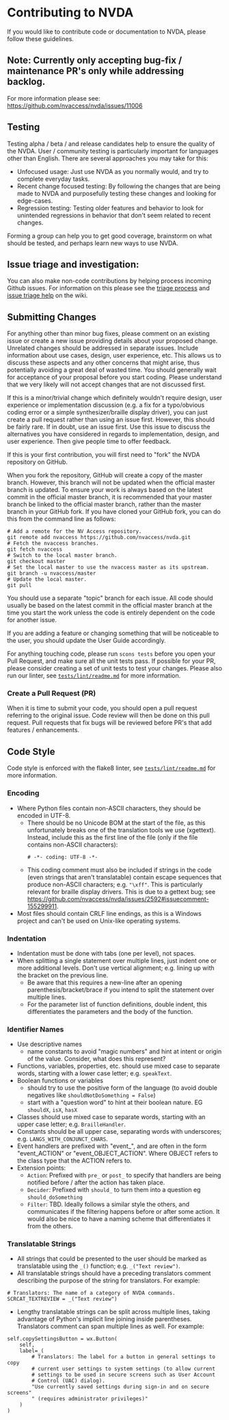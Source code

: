 # Contributing to NVDA
If you would like to contribute code or documentation to NVDA, please follow these guidelines.

## Note: Currently only accepting bug-fix / maintenance PR's only while addressing backlog.
For more information please see: https://github.com/nvaccess/nvda/issues/11006

## Testing

Testing alpha / beta / and release candidates help to ensure the quality of the NVDA.
User / community testing is particularly important for languages other than English.
There are several approaches you may take for this:
- Unfocused usage: Just use NVDA as you normally would, and try to complete everyday tasks.
- Recent change focused testing: By following the changes that are being made to NVDA and purposefully testing these changes and looking for edge-cases.
- Regression testing: Testing older features and behavior to look for unintended regressions in behavior that don't seem related to recent changes.

Forming a group can help you to get good coverage, brainstorm on what should be tested, and perhaps learn new ways to use NVDA.

## Issue triage and investigation:
You can also make non-code contributions by helping process incoming Github issues. For information on this please see the [triage process](https://github.com/nvaccess/nvda/wiki/Triage-process) and [issue triage help](https://github.com/nvaccess/nvda/wiki/Issue-triage-help) on the wiki.

## Submitting Changes

For anything other than minor bug fixes, please comment on an existing issue or create a new issue providing details about your proposed change.
Unrelated changes should be addressed in separate issues.
Include information about use cases, design, user experience, etc.
This allows us to discuss these aspects and any other concerns that might arise, thus potentially avoiding a great deal of wasted time.
You should generally wait for acceptance of your proposal before you start coding. Please understand that we very likely will not accept changes that are not discussed first.

If this is a minor/trivial change which definitely wouldn't require design, user experience or implementation discussion (e.g. a fix for a typo/obvious coding error or a simple synthesizer/braille display driver), you can just create a pull request rather than using an issue first. However, this should be fairly rare. If in doubt, use an issue first. Use this issue to discuss the alternatives you have considered in regards to implementation, design, and user experience. Then give people time to offer feedback.


If this is your first contribution, you will first need to "fork" the NVDA repository on GitHub.

When you fork the repository, GitHub will create a copy of the master branch. However, this branch will not be updated when the official master branch is updated. To ensure your work is always based on the latest commit in the official master branch, it is recommended that your master branch be linked to the official master branch, rather than the master branch in your GitHub fork. If you have cloned your GitHub fork, you can do this from the command line as follows:

```
# Add a remote for the NV Access repository.
git remote add nvaccess https://github.com/nvaccess/nvda.git
# Fetch the nvaccess branches.
git fetch nvaccess
# Switch to the local master branch.
git checkout master
# Set the local master to use the nvaccess master as its upstream.
git branch -u nvaccess/master
# Update the local master.
git pull
```

You should use a separate "topic" branch for each issue.
All code should usually be based on the latest commit in the official master branch at the time you start the work unless the code is entirely dependent on the code for another issue.

If you are adding a feature or changing something that will be noticeable to the user, you should update the User Guide accordingly.

For anything touching code, please run `scons tests` before you open your Pull Request, and make sure all the unit tests pass. If possible for your PR, please consider creating a set of unit tests to test your changes. Please also run our linter, see [`tests/lint/readme.md`](https://github.com/nvaccess/nvda/tree/master/tests/lint) for more information.

### Create a Pull Request (PR)

When it is time to submit your code, you should open a pull request referring to the original issue.
Code review will then be done on this pull request.
Pull requests that fix bugs will be reviewed before PR's that add features / enhancements.

## Code Style

Code style is enforced with the flake8 linter, see [`tests/lint/readme.md`](https://github.com/nvaccess/nvda/tree/master/tests/lint) for more information.

### Encoding
* Where Python files contain non-ASCII characters, they should be encoded in UTF-8.
    * There should be no Unicode BOM at the start of the file, as this unfortunately breaks one of the translation tools we use (xgettext). Instead, include this as the first line of the file (only if the file contains non-ASCII characters):
        ```
        # -*- coding: UTF-8 -*-
        ```
    * This coding comment must also be included if strings in the code (even strings that aren't translatable) contain escape sequences that produce non-ASCII characters; e.g. `"\xff"`. This is particularly relevant for braille display drivers. This is due to a gettext bug; see https://github.com/nvaccess/nvda/issues/2592#issuecomment-155299911.
* Most files should contain CRLF line endings, as this is a Windows project and can't be used on Unix-like operating systems.

### Indentation
* Indentation must be done with tabs (one per level), not spaces.
* When splitting a single statement over multiple lines, just indent one or more additional levels. Don't use vertical alignment; e.g. lining up with the bracket on the previous line.
  - Be aware that this requires a new-line after an opening parenthesis/bracket/brace if you intend to split the statement over multiple lines.
  - For the parameter list of function definitions, double indent, this differentiates the parameters and the body of the function.

### Identifier Names
* Use descriptive names
  - name constants to avoid "magic numbers" and hint at intent or origin of the value. Consider, what does this represent?
* Functions, variables, properties, etc. should use mixed case to separate words, starting with a lower case letter; e.g. `speakText`.
* Boolean functions or variables
  - should try to use the positive form of the language (to avoid double negatives like `shouldNotDoSomething = False`)
  - start with a "question word" to hint at their boolean nature. EG `shouldX`, `isX`, `hasX`
* Classes should use mixed case to separate words, starting with an upper case letter; e.g. `BrailleHandler`.
* Constants should be all upper case, separating words with underscores; e.g. `LANGS_WITH_CONJUNCT_CHARS`.
* Event handlers are prefixed with "event_", and are often in the form "event_ACTION" or "event_OBJECT_ACTION". Where OBJECT refers to the class type that the ACTION refers to.
* Extension points:
  * `Action`: Prefixed with `pre_` or `post_` to specify that handlers are being notified before / after the action has taken place.
  * `Decider`: Prefixed with `should_` to turn them into a question eg `should_doSomething`
  * `Filter`: TBD. Ideally follows a similar style the others, and communicates if the filtering happens before or after some action. It would also be nice to have a naming scheme that differentiates it from the others.

### Translatable Strings
* All strings that could be presented to the user should be marked as translatable using the `_()` function; e.g. `_("Text review")`.
* All translatable strings should have a preceding translators comment describing the purpose of the string for translators. For example:
```
# Translators: The name of a category of NVDA commands.
SCRCAT_TEXTREVIEW = _("Text review")
```
* Lengthy translatable strings can be split across multiple lines, taking advantage of Python's implicit line joining inside parentheses. Translators comment can span multiple lines as well. For example:
```
self.copySettingsButton = wx.Button(
	self,
	label=_(
		# Translators: The label for a button in general settings to copy
		# current user settings to system settings (to allow current
		# settings to be used in secure screens such as User Account
		# Control (UAC) dialog).
		"Use currently saved settings during sign-in and on secure screens"
		" (requires administrator privileges)"
	)
)
```
